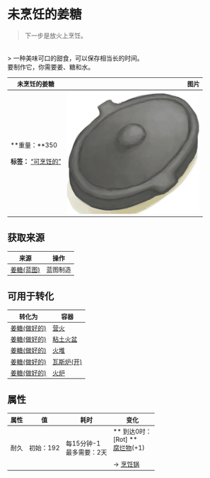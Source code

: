 # 未烹饪的姜糖  
> 下一步是放火上烹饪。  
<br>  
> 一种美味可口的甜食，可以保存相当长的时间。<br>要制作它，你需要姜、糖和水。  
  
  未烹饪的姜糖  |   图片   
 ----  |  ----:   
 **重量：**350<br><br>**标签：**	[“可烹饪的”](tag_Cookable.md)  |  <img decoding="async" src="Sprite/CookingPotClosed.png" href="a.md" style="max-width:300px;max-height:300px;">   
  
## 获取来源  
来源  |  操作  
----  |  ----  
[姜糖(蓝图)](Bp_CandiedGinger.md)  |  蓝图制造  
## 可用于转化  
转化为  |  容器  
----  |  ----  
[姜糖(做好的)](CandiedGingerCooked.md)  |  [营火](Campfire.md)  
[姜糖(做好的)](CandiedGingerCooked.md)  |  [粘土火盆](ClayFirePit.md)  
[姜糖(做好的)](CandiedGingerCooked.md)  |  [火堆](Fire.md)  
[姜糖(做好的)](CandiedGingerCooked.md)  |  [瓦斯炉(开)](GasCookerOn.md)  
[姜糖(做好的)](CandiedGingerCooked.md)  |  [火炉](Stove.md)  
## 属性   
属性  |  值  |  耗时  |  变化  
----  |  ----  |  ----  |  ----  
耐久  |  初始：192  |  每15分钟-1<br>最多需要：2天  |  ** 到达0时： **<br>** [Rot] **<br>  [腐烂物](RottenRemains.md)(+1)<br><br>→ [烹饪锅](CookingPot.md)  
